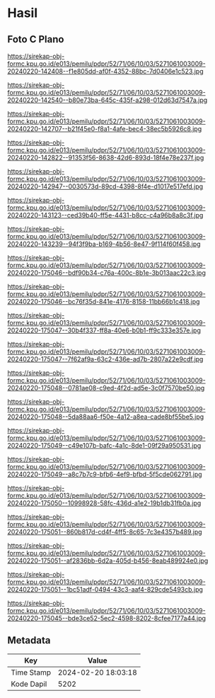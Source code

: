 # Hasil

## Foto C Plano

https://sirekap-obj-formc.kpu.go.id/e013/pemilu/pdpr/52/71/06/10/03/5271061003009-20240220-142408--f1e805dd-af0f-4352-88bc-7d0406e1c523.jpg

https://sirekap-obj-formc.kpu.go.id/e013/pemilu/pdpr/52/71/06/10/03/5271061003009-20240220-142540--b80e73ba-645c-435f-a298-012d63d7547a.jpg

https://sirekap-obj-formc.kpu.go.id/e013/pemilu/pdpr/52/71/06/10/03/5271061003009-20240220-142707--b21f45e0-f8a1-4afe-bec4-38ec5b5926c8.jpg

https://sirekap-obj-formc.kpu.go.id/e013/pemilu/pdpr/52/71/06/10/03/5271061003009-20240220-142822--91353f56-8638-42d6-893d-18f4e78e237f.jpg

https://sirekap-obj-formc.kpu.go.id/e013/pemilu/pdpr/52/71/06/10/03/5271061003009-20240220-142947--0030573d-89cd-4398-8f4e-d1017e517efd.jpg

https://sirekap-obj-formc.kpu.go.id/e013/pemilu/pdpr/52/71/06/10/03/5271061003009-20240220-143123--ced39b40-ff5e-4431-b8cc-c4a96b8a8c3f.jpg

https://sirekap-obj-formc.kpu.go.id/e013/pemilu/pdpr/52/71/06/10/03/5271061003009-20240220-143239--94f3f9ba-b169-4b56-8e47-9f114f60f458.jpg

https://sirekap-obj-formc.kpu.go.id/e013/pemilu/pdpr/52/71/06/10/03/5271061003009-20240220-175046--bdf90b34-c76a-400c-8b1e-3b013aac22c3.jpg

https://sirekap-obj-formc.kpu.go.id/e013/pemilu/pdpr/52/71/06/10/03/5271061003009-20240220-175046--bc76f35d-841e-4176-8158-11bb66b1c418.jpg

https://sirekap-obj-formc.kpu.go.id/e013/pemilu/pdpr/52/71/06/10/03/5271061003009-20240220-175047--30b4f337-ff8a-40e6-b0b1-ff9c333e357e.jpg

https://sirekap-obj-formc.kpu.go.id/e013/pemilu/pdpr/52/71/06/10/03/5271061003009-20240220-175047--7f62af9a-63c2-436e-ad7b-2807a22e9cdf.jpg

https://sirekap-obj-formc.kpu.go.id/e013/pemilu/pdpr/52/71/06/10/03/5271061003009-20240220-175048--0781ae08-c9ed-4f2d-ad5e-3c0f7570be50.jpg

https://sirekap-obj-formc.kpu.go.id/e013/pemilu/pdpr/52/71/06/10/03/5271061003009-20240220-175048--5da88aa6-f50e-4a12-a8ea-cade8bf55be5.jpg

https://sirekap-obj-formc.kpu.go.id/e013/pemilu/pdpr/52/71/06/10/03/5271061003009-20240220-175049--c49e107b-bafc-4a1c-8de1-09f29a950531.jpg

https://sirekap-obj-formc.kpu.go.id/e013/pemilu/pdpr/52/71/06/10/03/5271061003009-20240220-175049--a8c7b7c9-bfb6-4ef9-bfbd-5f5cde062791.jpg

https://sirekap-obj-formc.kpu.go.id/e013/pemilu/pdpr/52/71/06/10/03/5271061003009-20240220-175050--10998928-58fc-436d-a1e2-19b1db31fb0a.jpg

https://sirekap-obj-formc.kpu.go.id/e013/pemilu/pdpr/52/71/06/10/03/5271061003009-20240220-175051--860b817d-cd4f-4ff5-8c65-7c3e4357b489.jpg

https://sirekap-obj-formc.kpu.go.id/e013/pemilu/pdpr/52/71/06/10/03/5271061003009-20240220-175051--af2836bb-6d2a-405d-b456-8eab489924e0.jpg

https://sirekap-obj-formc.kpu.go.id/e013/pemilu/pdpr/52/71/06/10/03/5271061003009-20240220-175051--1bc51adf-0494-43c3-aaf4-829cde5493cb.jpg

https://sirekap-obj-formc.kpu.go.id/e013/pemilu/pdpr/52/71/06/10/03/5271061003009-20240220-175045--bde3ce52-5ec2-4598-8202-8cfee7177a44.jpg


## Metadata

| Key        | Value               |
| ---------- | ------------------- |
| Time Stamp | 2024-02-20 18:03:18 |
| Kode Dapil | 5202                |



